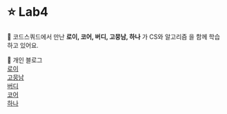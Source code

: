 # ⭐ Lab4 

🌈 코드스쿼드에서 만난 __로이, 코어, 버디, 고뭉남, 하나__ 가 CS와 알고리즘 을 함께 학습하고 있어요. <br>

🙋‍ 개인 블로그    
[로이](https://rovictory.tistory.com/)  
[고뭉남](https://velog.io/@gobongyeol)   
[버디](https://velog.io/@flaehdan)   
[코어](https://hellomycoding.tistory.com/)   
[하나](https://esgibtnureins.tistory.com/)
<!--

**Here are some ideas to get you started:**

🙋‍♀️ A short introduction - what is your organization all about?
🌈 Contribution guidelines - how can the community get involved?
👩‍💻 Useful resources - where can the community find your docs? Is there anything else the community should know?
🍿 Fun facts - what does your team eat for breakfast?
🧙 Remember, you can do mighty things with the power of [Markdown](https://docs.github.com/github/writing-on-github/getting-started-with-writing-and-formatting-on-github/basic-writing-and-formatting-syntax)
-->
